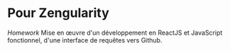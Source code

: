 Pour Zengularity
========



_Homework_
Mise en œuvre d'un développement en ReactJS et JavaScript fonctionnel, d'une interface de requêtes vers Github.